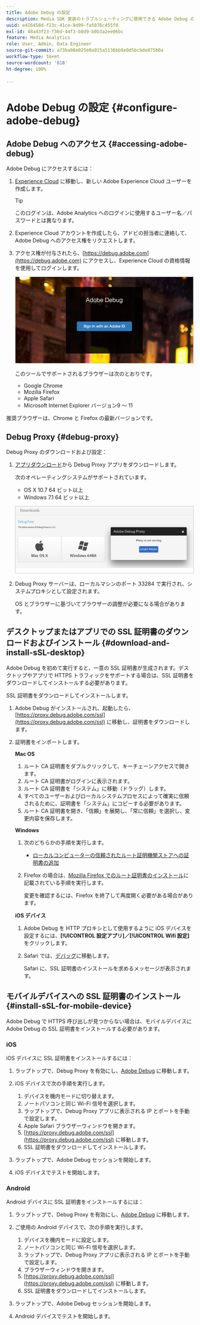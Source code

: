 ```yaml
---
title: Adobe Debug の設定
description: Media SDK 実装のトラブルシューティングに使用できる Adobe Debug の設定方法について説明します。
uuid: e416458d-f23c-41ce-8d99-fa5076c455f0
exl-id: 48ad3f23-f36d-44f3-b8d9-b0b3a2ee06bc
feature: Media Analytics
role: User, Admin, Data Engineer
source-git-commit: a73ba98e025e0a915a5136bb9e0d5bcbde875b0a
workflow-type: tm+mt
source-wordcount: '618'
ht-degree: 100%

---
```


# Adobe Debug の設定 {#configure-adobe-debug}

## Adobe Debug へのアクセス {#accessing-adobe-debug}

Adobe Debug にアクセスするには：

1. [Experience Cloud](https://www.marketing.adobe.com/) に移動し、新しい Adobe Experience Cloud ユーザーを作成します。

   >[!TIP]
   >
   >このログインは、Adobe Analytics へのログインに使用するユーザー名／パスワードとは異なります。

1. Experience Cloud アカウントを作成したら、アドビの担当者に連絡して、Adobe Debug へのアクセス権をリクエストします。
1. アクセス権が付与されたら、[https://debug.adobe.com](https://debug.adobe.com) にアクセスし、Experience Cloud の資格情報を使用してログインします。

   ![](assets/adobe-debug-login.png)

   このツールでサポートされるブラウザーは次のとおりです。
   * Google Chrome
   * Mozilla Firefox
   * Apple Safari
   * Microsoft Internet Explorer バージョン9 ～ 11

推奨ブラウザーは、Chrome と Firefox の最新バージョンです。

## Debug Proxy {#debug-proxy}

Debug Proxy のダウンロードおよび設定：

1. [アプリダウンロード](https://debug.adobe.com/#/downloads)から Debug Proxy アプリをダウンロードします。

   次のオペレーティングシステムがサポートされています。
   * OS X 10.7 64 ビット以上
   * Windows 7.1 64 ビット以上

   ![](assets/debug-proxy-app.png)

1. Debug Proxy サーバーは、ローカルマシンのポート 33284 で実行され、システムプロキシとして設定されます。

   OS とブラウザーに基づいてブラウザーの調整が必要になる場合があります。

## デスクトップまたはアプリでの SSL 証明書のダウンロードおよびインストール {#download-and-install-sSL-desktop}

Adobe Debug を初めて実行すると、一意の SSL 証明書が生成されます。デスクトップやアプリで HTTPS トラフィックをサポートする場合は、SSL 証明書をダウンロードしてインストールする必要があります。

SSL 証明書をダウンロードしてインストールします。

1. Adobe Debug がインストールされ、起動したら、[https://proxy.debug.adobe.com/ssl](https://proxy.debug.adobe.com/ssl) に移動し、証明書をダウンロードします。
1. 証明書をインポートします。

   **Mac OS**
   1. ルート CA 証明書をダブルクリックして、キーチェーンアクセスで開きます。
   1. ルート CA 証明書がログインに表示されます。
   1. ルート CA 証明書を「システム」に移動（ドラッグ）します。
   1. すべてのユーザーおよびローカルシステムプロセスによって確実に信頼されるために、証明書を「システム」にコピーする必要があります。
   1. ルート CA 証明書を開き、「信頼」を展開し、「常に信頼」を選択し、変更内容を保存します。

   **Windows**
   1. 次のどちらかの手順を実行します。

      * [ローカルコンピューターの信頼されたルート証明機関ストアへの証明書の追加](https://technet.microsoft.com/ja-jp/library/cc754841.aspx#BKMK_addlocal)

   1. Firefox の場合は、[Mozilla Firefox でのルート証明書のインストール](https://wiki.wmtransfer.com/projects/webmoney/wiki/Installing_root_certificate_in_Mozilla_Firefox)に記載されている手順を実行します。

      変更を確認するには、Firefox を終了して再度開く必要がある場合があります。

   **iOS デバイス**
   1. Adobe Debug を HTTP プロキシとして使用するように iOS デバイスを設定するには、**[!UICONTROL 設定アプリ]****／****[!UICONTROL Wifi 設定]**&#x200B;をクリックします。

   1. Safari では、[デバッグ](https://proxy.debug.adobe.com/ssl)に移動します。

      Safari に、SSL 証明書のインストールを求めるメッセージが表示されます。

## モバイルデバイスへの SSL 証明書のインストール {#install-sSL-for-mobile-device}

Adobe Debug で HTTPS 呼び出しが見つからない場合は、モバイルデバイスに Adobe Debug の SSL 証明書をインストールする必要があります。

### iOS

iOS デバイスに SSL 証明書をインストールするには：

1. ラップトップで、Debug Proxy を有効にし、[Adobe Debug](https://debug.adobe.com) に移動します。
1. iOS デバイスで次の手順を実行します。
   1. デバイスを機内モードに切り替えます。
   1. ノートパソコンと同じ Wi-Fi 信号を選択します。
   1. ラップトップで、Debug Proxy アプリに表示される IP とポートを手動で設定します。
   1. Apple Safari ブラウザーウィンドウを開きます。
   1. [https://proxy.debug.adobe.com/ssl](https://proxy.debug.adobe.com/ssl) に移動します。
   1. SSL 証明書をダウンロードしてインストールします。

1. ラップトップで、Adobe Debug セッションを開始します。
1. iOS デバイスでテストを開始します。

### Android

Android デバイスに SSL 証明書をインストールするには：

1. ラップトップで、Debug Proxy を有効にし、[Adobe Debug](https://debug.adobe.com) に移動します。
1. ご使用の Android デバイスで、次の手順を実行します。
   1. デバイスを機内モードに設定します。
   1. ノートパソコンと同じ Wi-Fi 信号を選択します。
   1. ラップトップで、Debug Proxy アプリに表示される IP とポートを手動で設定します。
   1. ブラウザーウィンドウを開きます。
   1. [https://proxy.debug.adobe.com/ssl](https://proxy.debug.adobe.com/ssl) に移動します。
   1. SSL 証明書をダウンロードしてインストールします。

1. ラップトップで、Adobe Debug セッションを開始します。
1. Android デバイスでテストを開始します。
